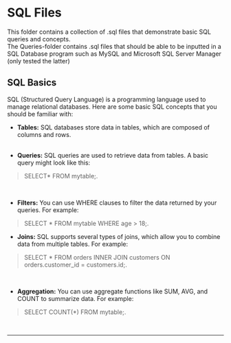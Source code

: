 # SQL Files
This folder contains a collection of .sql files that demonstrate basic SQL queries and concepts.
<br>
The Queries-folder contains .sql files that should be able to be inputted in a SQL Database program such as MySQL and Microsoft SQL Server Manager (only tested the latter)

## SQL Basics
SQL (Structured Query Language) is a programming language used to manage relational databases. Here are some basic SQL concepts that you should be familiar with:

* __Tables:__ SQL databases store data in tables, which are composed of columns and rows. <br><br>

* __Queries:__ SQL queries are used to retrieve data from tables. A basic query might look like this: <br> 

>SELECT* FROM mytable;.
<br>

* __Filters:__ You can use WHERE clauses to filter the data returned by your queries. For example: <br>
>SELECT * FROM mytable WHERE age > 18;.

* __Joins:__ SQL supports several types of joins, which allow you to combine data from multiple tables. For example: <br>

>SELECT * FROM orders INNER JOIN customers ON orders.customer_id = customers.id;.
<br>

* __Aggregation:__ You can use aggregate functions like SUM, AVG, and COUNT to summarize data. For example: <br>

>SELECT COUNT(*) FROM mytable;.
<br>

---


